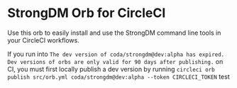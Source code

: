 # StrongDM Orb for CircleCI

Use this orb to easily install and use the StrongDM command line tools in your CircleCI workflows.

If you run into `The dev version of coda/strongdm@dev:alpha has expired. Dev versions of orbs are only valid for 90 days after publishing.` on CI, you must first locally publish a dev version by running ```circleci orb publish src/orb.yml coda/strongdm@dev:alpha --token CIRCLECI_TOKEN``` 
test
